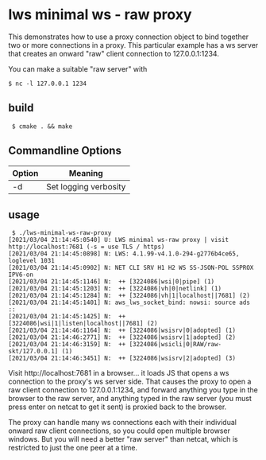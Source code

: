 # lws minimal ws - raw proxy

This demonstrates how to use a proxy connection object to bind together two or
more connections in a proxy.  This particular example has a ws server that
creates an onward "raw" client connection to 127.0.0.1:1234.

You can make a suitable "raw server" with

```
$ nc -l 127.0.0.1 1234
```

## build

```
 $ cmake . && make
```

## Commandline Options

Option|Meaning
---|---
-d|Set logging verbosity


## usage

```
 $ ./lws-minimal-ws-raw-proxy
[2021/03/04 21:14:45:0540] U: LWS minimal ws-raw proxy | visit http://localhost:7681 (-s = use TLS / https)
[2021/03/04 21:14:45:0898] N: LWS: 4.1.99-v4.1.0-294-g2776b4ce65, loglevel 1031
[2021/03/04 21:14:45:0902] N: NET CLI SRV H1 H2 WS SS-JSON-POL SSPROX IPV6-on
[2021/03/04 21:14:45:1146] N:  ++ [3224086|wsi|0|pipe] (1)
[2021/03/04 21:14:45:1203] N:  ++ [3224086|vh|0|netlink] (1)
[2021/03/04 21:14:45:1284] N:  ++ [3224086|vh|1|localhost||7681] (2)
[2021/03/04 21:14:45:1401] N: aws_lws_socket_bind: nowsi: source ads ::
[2021/03/04 21:14:45:1425] N:  ++ [3224086|wsi|1|listen|localhost||7681] (2)
[2021/03/04 21:14:46:1164] N:  ++ [3224086|wsisrv|0|adopted] (1)
[2021/03/04 21:14:46:2771] N:  ++ [3224086|wsisrv|1|adopted] (2)
[2021/03/04 21:14:46:3159] N:  ++ [3224086|wsicli|0|RAW/raw-skt/127.0.0.1] (1)
[2021/03/04 21:14:46:3451] N:  ++ [3224086|wsisrv|2|adopted] (3)

```

Visit http://localhost:7681 in a browser... it loads JS that opens a ws
connection to the proxy's ws server side.  That causes the proxy to open a
raw client connection to 127.0.0.1:1234, and forward anything you type in the
browser to the raw server, and anything typed in the raw server (you must
press enter on netcat to get it sent) is proxied back to the browser.

The proxy can handle many ws connections each with their individual onward
raw client connections, so you could open multiple browser windows.  But you
will need a better "raw server" than netcat, which is restricted to just the
one peer at a time. 